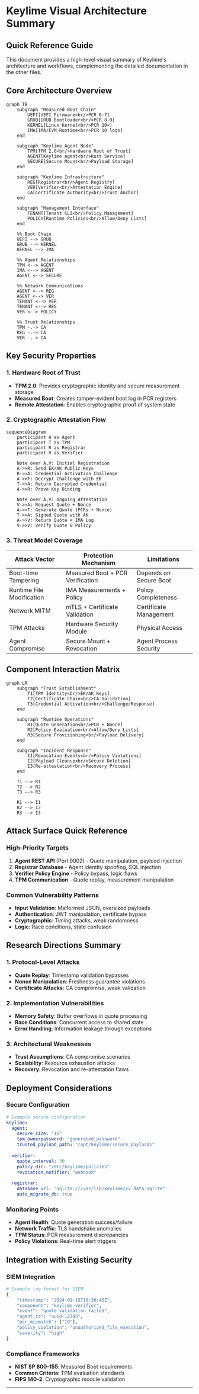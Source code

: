 # Keylime Visual Architecture Summary

## Quick Reference Guide

This document provides a high-level visual summary of Keylime's architecture and workflows, complementing the detailed documentation in the other files.

## Core Architecture Overview

```mermaid
graph TB
    subgraph "Measured Boot Chain"
        UEFI[UEFI Firmware<br/>PCR 0-7]
        GRUB[GRUB Bootloader<br/>PCR 8-9]
        KERNEL[Linux Kernel<br/>PCR 10+]
        IMA[IMA/EVM Runtime<br/>PCR 10 logs]
    end
    
    subgraph "Keylime Agent Node"
        TPM[TPM 2.0<br/>Hardware Root of Trust]
        AGENT[Keylime Agent<br/>Rust Service]
        SECURE[Secure Mount<br/>Payload Storage]
    end
    
    subgraph "Keylime Infrastructure"
        REG[Registrar<br/>Agent Registry]
        VER[Verifier<br/>Attestation Engine]
        CA[Certificate Authority<br/>Trust Anchor]
    end
    
    subgraph "Management Interface"
        TENANT[Tenant CLI<br/>Policy Management]
        POLICY[Runtime Policies<br/>Allow/Deny Lists]
    end
    
    %% Boot Chain
    UEFI --> GRUB
    GRUB --> KERNEL
    KERNEL --> IMA
    
    %% Agent Relationships
    TPM <--> AGENT
    IMA <--> AGENT
    AGENT <--> SECURE
    
    %% Network Communications
    AGENT <--> REG
    AGENT <--> VER
    TENANT <--> VER
    TENANT <--> REG
    VER <--> POLICY
    
    %% Trust Relationships
    TPM -.-> CA
    REG -.-> CA
    VER -.-> CA
```

## Key Security Properties

### 1. Hardware Root of Trust
- **TPM 2.0**: Provides cryptographic identity and secure measurement storage
- **Measured Boot**: Creates tamper-evident boot log in PCR registers
- **Remote Attestation**: Enables cryptographic proof of system state

### 2. Cryptographic Attestation Flow
```mermaid
sequenceDiagram
    participant A as Agent
    participant T as TPM
    participant R as Registrar
    participant V as Verifier
    
    Note over A,V: Initial Registration
    A->>R: Send EK/AK Public Keys
    R->>A: Credential Activation Challenge
    A->>T: Decrypt Challenge with EK
    T->>A: Return Decrypted Credential
    A->>R: Prove Key Binding
    
    Note over A,V: Ongoing Attestation
    V->>A: Request Quote + Nonce
    A->>T: Generate Quote (PCRs + Nonce)
    T->>A: Signed Quote with AK
    A->>V: Return Quote + IMA Log
    V->>V: Verify Quote & Policy
```

### 3. Threat Model Coverage

| **Attack Vector** | **Protection Mechanism** | **Limitations** |
|-------------------|-------------------------|------------------|
| Boot-time Tampering | Measured Boot + PCR Verification | Depends on Secure Boot |
| Runtime File Modification | IMA Measurements + Policy | Policy Completeness |
| Network MITM | mTLS + Certificate Validation | Certificate Management |
| TPM Attacks | Hardware Security Module | Physical Access |
| Agent Compromise | Secure Mount + Revocation | Agent Process Security |

## Component Interaction Matrix

```mermaid
graph LR
    subgraph "Trust Establishment"
        T1[TPM Identity<br/>EK/AK Keys]
        T2[Certificate Chain<br/>CA Validation]
        T3[Credential Activation<br/>Challenge/Response]
    end
    
    subgraph "Runtime Operations"
        R1[Quote Generation<br/>PCR + Nonce]
        R2[Policy Evaluation<br/>Allow/Deny Lists]
        R3[Secure Provisioning<br/>Payload Delivery]
    end
    
    subgraph "Incident Response"
        I1[Revocation Events<br/>Policy Violations]
        I2[Payload Cleanup<br/>Secure Deletion]
        I3[Re-attestation<br/>Recovery Process]
    end
    
    T1 --> R1
    T2 --> R2
    T3 --> R3
    
    R1 --> I1
    R2 --> I2
    R3 --> I3
```

## Attack Surface Quick Reference

### High-Priority Targets
1. **Agent REST API** (Port 9002) - Quote manipulation, payload injection
2. **Registrar Database** - Agent identity spoofing, SQL injection
3. **Verifier Policy Engine** - Policy bypass, logic flaws
4. **TPM Communication** - Quote replay, measurement manipulation

### Common Vulnerability Patterns
- **Input Validation**: Malformed JSON, oversized payloads
- **Authentication**: JWT manipulation, certificate bypass
- **Cryptographic**: Timing attacks, weak randomness
- **Logic**: Race conditions, state confusion

## Research Directions Summary

### 1. Protocol-Level Attacks
- **Quote Replay**: Timestamp validation bypasses
- **Nonce Manipulation**: Freshness guarantee violations
- **Certificate Attacks**: CA compromise, weak validation

### 2. Implementation Vulnerabilities
- **Memory Safety**: Buffer overflows in quote processing
- **Race Conditions**: Concurrent access to shared state
- **Error Handling**: Information leakage through exceptions

### 3. Architectural Weaknesses
- **Trust Assumptions**: CA compromise scenarios
- **Scalability**: Resource exhaustion attacks
- **Recovery**: Revocation and re-attestation flaws

## Deployment Considerations

### Secure Configuration
```yaml
# Example secure configuration
keylime:
  agent:
    secure_size: "1G"
    tpm_ownerpassword: "generated_password"
    trusted_payload_path: "/opt/keylime/secure_payloads"
    
  verifier:
    quote_interval: 30
    policy_dir: "/etc/keylime/policies"
    revocation_notifier: "webhook"
    
  registrar:
    database_url: "sqlite:///var/lib/keylime/cv_data.sqlite"
    auto_migrate_db: true
```

### Monitoring Points
- **Agent Health**: Quote generation success/failure
- **Network Traffic**: TLS handshake anomalies
- **TPM Status**: PCR measurement discrepancies
- **Policy Violations**: Real-time alert triggers

## Integration with Existing Security

### SIEM Integration
```python
# Example log format for SIEM
{
    "timestamp": "2024-01-15T10:30:45Z",
    "component": "keylime_verifier",
    "event": "quote_validation_failed",
    "agent_id": "uuid-12345",
    "pcr_mismatch": ["10"],
    "policy_violation": "unauthorized_file_execution",
    "severity": "high"
}
```

### Compliance Frameworks
- **NIST SP 800-155**: Measured Boot requirements
- **Common Criteria**: TPM evaluation standards
- **FIPS 140-2**: Cryptographic module validation

---